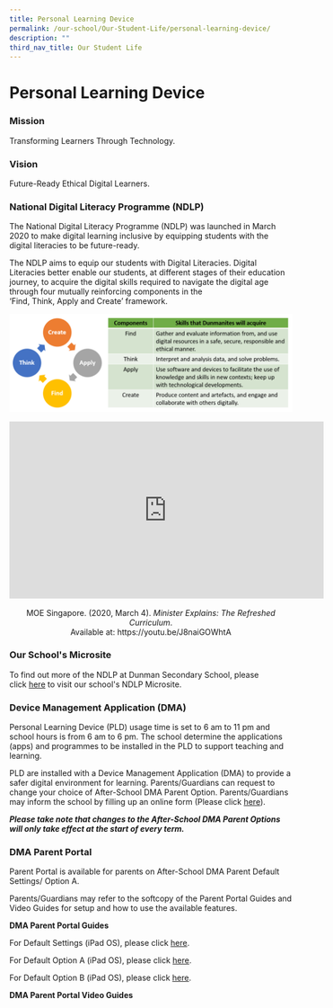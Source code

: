 ```yaml
---
title: Personal Learning Device
permalink: /our-school/Our-Student-Life/personal-learning-device/
description: ""
third_nav_title: Our Student Life
---
```

# Personal Learning Device

### Mission

Transforming Learners Through Technology.  

### Vision

Future-Ready Ethical Digital Learners.  

### National Digital Literacy Programme (NDLP)


The National Digital Literacy Programme (NDLP) was launched in March 2020 to make digital learning inclusive by equipping students with the digital literacies to be future-ready.

The NDLP aims to equip our students with Digital Literacies. Digital Literacies better enable our students, at different stages of their education journey, to acquire the digital skills required to navigate the digital age through four mutually reinforcing components in the ‘Find, Think, Apply and Create’ framework.

![](/images/Our%20Student%20Life/Personal%20Learning%20Device/Find%20Think%20Apply%20Create.png)

<iframe width="560" height="315" src="https://www.youtube.com/embed/J8naiGOWhtA" title="YouTube video player" frameborder="0" allow="accelerometer; autoplay; clipboard-write; encrypted-media; gyroscope; picture-in-picture" allowfullscreen></iframe>

<p style="text-align:center"> MOE Singapore. (2020, March 4). <i>Minister Explains: The Refreshed Curriculum</i>. <br> Available at: https://youtu.be/J8naiGOWhtA </p>


### Our School's Microsite

To find out more of the NDLP at Dunman Secondary School, please click <a href="https://sites.google.com/moe.edu.sg/dmnndlp/home" target="\_blank">here</a> to visit our school's NDLP Microsite.

### Device Management Application (DMA)

Personal Learning Device (PLD) usage time is set to 6 am to 11 pm and school hours is from 6 am to 6 pm. The school determine the applications (apps) and programmes to be installed in the PLD to support teaching and learning.

PLD are installed with a Device Management Application (DMA) to provide a safer digital environment for learning. Parents/Guardians can request to change your choice of After-School DMA Parent Option. Parents/Guardians may inform the school by filling up an online form (Please click <a href="https://go.gov.sg/change-dma-parent-options" target="\_blank">here</a>).

_**Please take note that changes to the After-School DMA Parent Options will only take effect at the start of every term.**_

### DMA Parent Portal

Parent Portal is available for parents on After-School DMA Parent Default Settings/ Option A.

Parents/Guardians may refer to the softcopy of the Parent Portal Guides and Video Guides for setup and how to use the available features.

**DMA Parent Portal Guides**

For Default Settings (iPad OS), please click <a href="/files/Our%20Student%20Life/DMA%20Parent%20Guide%20v2%20-%20Default%20iPadOS.pdf" target="\_blank">here</a>.

For Default Option A (iPad OS), please click <a href="/files/Our%20Student%20Life/DMA%20Parent%20Guide%20v2%20-%20Option%20A%20iPadOS.pdf" target="\_blank">here</a>.

For Default Option B (iPad OS), please click <a href="/files/Our%20Student%20Life/DMA%20Parent%20Guide%20v2%20-%20Option%20B%20iPadOS.pdf" target="\_blank">here</a>.

**DMA Parent Portal Video Guides**